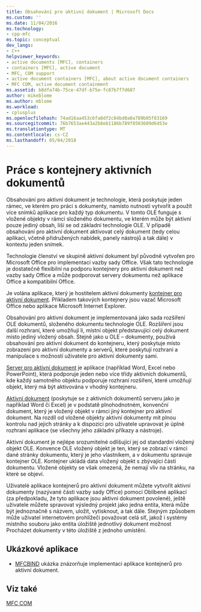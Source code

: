 ```yaml
---
title: Obsahování pro aktivní dokument | Microsoft Docs
ms.custom: ''
ms.date: 11/04/2016
ms.technology:
- cpp-mfc
ms.topic: conceptual
dev_langs:
- C++
helpviewer_keywords:
- active documents [MFC], containers
- containers [MFC], active document
- MFC, COM support
- active document containers [MFC], about active document containers
- MFC COM, active document containment
ms.assetid: b8dfa74b-75ce-47df-b75e-fc87b7f7d687
author: mikeblome
ms.author: mblome
ms.workload:
- cplusplus
ms.openlocfilehash: 74ad16aa453c6fa0df2c84bd0a0a789b05f83169
ms.sourcegitcommit: 76b7653ae443a2b8eb1186b789f8503609d6453e
ms.translationtype: MT
ms.contentlocale: cs-CZ
ms.lasthandoff: 05/04/2018
---
```

# <a name="active-document-containment"></a>Práce s kontejnery aktivních dokumentů
Obsahování pro aktivní dokument je technologie, která poskytuje jeden rámec, ve kterém pro práci s dokumenty, namísto nutnosti vytvořit a použít více snímků aplikace pro každý typ dokumentu. V tomto OLE funguje s vložené objekty v rámci složeného dokumentu, ve kterém může být aktivní pouze jediný obsah, liší se od základní technologie OLE. V případě obsahování pro aktivní dokument aktivovat celý dokument (tedy celou aplikaci, včetně přidružených nabídek, panely nástrojů a tak dále) v kontextu jeden snímek.  
  
 Technologie členství ve skupině aktivní dokument byl původně vytvořen pro Microsoft Office pro implementaci vazby sady Office. Však tato technologie je dostatečně flexibilní na podporu kontejnery pro aktivní dokument než vazby sady Office a může podporovat servery dokumentu než aplikace Office a kompatibilní Office.  
  
 Je volána aplikace, který je hostitelem aktivní dokumenty [kontejner pro aktivní dokument](../mfc/active-document-containers.md). Příkladem takových kontejnery jsou vazač Microsoft Office nebo aplikace Microsoft Internet Explorer.  
  
 Obsahování pro aktivní dokument je implementovaná jako sada rozšíření OLE dokumentů, složeného dokumentu technologie OLE. Rozšíření jsou další rozhraní, které umožňují li, místní objekt představující celý dokument místo jediný vložený obsah. Stejně jako u OLE – dokumenty, používá obsahování pro aktivní dokument do kontejneru, který poskytuje místo zobrazení pro aktivní dokumenty a serverů, které poskytují rozhraní a manipulace s možností uživatele pro aktivní dokumenty sami.  
  
 [Server pro aktivní dokument](../mfc/active-document-servers.md) je aplikace (například Word, Excel nebo PowerPoint), která podporuje jeden nebo více třídy aktivních dokumentů, kde každý samotného objektu podporuje rozhraní rozšíření, které umožňují objekt, který má být aktivována v vhodný kontejneru.  
  
 [Aktivní dokument](../mfc/active-documents.md) (poskytuje se z aktivních dokumentů serveru jako je například Word či Excel) je v podstatě plnohodnotném, konvenční dokument, který je vložený objekt v rámci jiný kontejner pro aktivní dokument. Na rozdíl od vložené objekty aktivní dokumenty mít plnou kontrolu nad jejich stránky a k dispozici pro uživatele upravovat je úplné rozhraní aplikace (se všechny jeho základní příkazy a nástroje).  
  
 Aktivní dokument je nejlépe srozumitelné odlišující jej od standardní vložený objekt OLE. Konvence OLE vložený objekt je ten, který se zobrazí v rámci dané stránky dokumentu, který je jeho vlastníkem, a v dokumentu spravuje kontejner OLE. Kontejner ukládá data vložený objekt s zbývající části dokumentu. Vložené objekty se však omezená, že nemají vliv na stránku, na které se objeví.  
  
 Uživatelé aplikace kontejnerů pro aktivní dokument můžete vytvořit aktivní dokumenty (nazývané části vazby sady Office) pomocí Oblíbené aplikací (za předpokladu, že tyto aplikace jsou aktivní dokument povolené), ještě uživatele můžete spravovat výsledný projekt jako jedna entita, která může být jednoznačně s názvem, uložit, vytisknout, a tak dále. Stejným způsobem může uživatel internetovém prohlížeči považovat celá síť, jakož i systémy místního souboru jako entita úložiště jednotlivý dokument možnost Procházet dokumenty v této úložiště z jednoho umístění.  
  
## <a name="sample-programs"></a>Ukázkové aplikace  
  
-   [MFCBIND](../visual-cpp-samples.md) ukázka znázorňuje implementaci aplikace kontejnerů pro aktivní dokument.  
  
## <a name="see-also"></a>Viz také  
 [MFC COM](../mfc/mfc-com.md)

